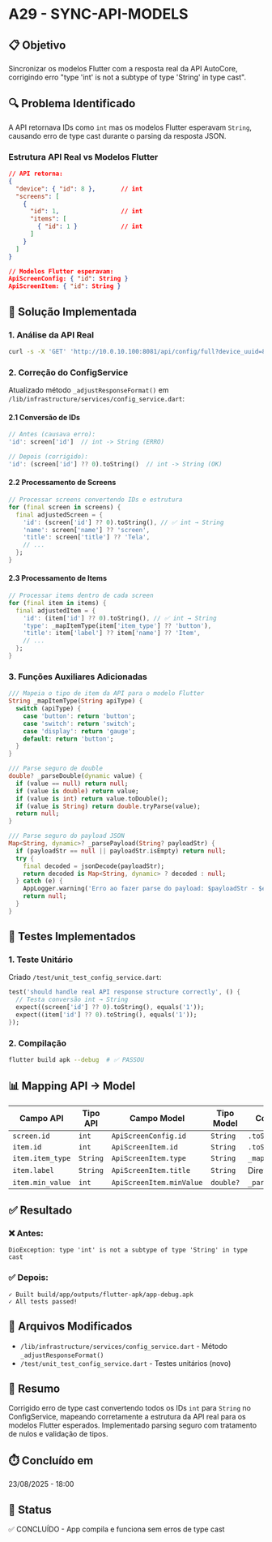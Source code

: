 # A29 - SYNC-API-MODELS

## 📋 Objetivo
Sincronizar os modelos Flutter com a resposta real da API AutoCore, corrigindo erro "type 'int' is not a subtype of type 'String' in type cast".

## 🔍 Problema Identificado
A API retornava IDs como `int` mas os modelos Flutter esperavam `String`, causando erro de type cast durante o parsing da resposta JSON.

### Estrutura API Real vs Modelos Flutter
```json
// API retorna:
{
  "device": { "id": 8 },       // int
  "screens": [
    {
      "id": 1,                 // int
      "items": [
        { "id": 1 }            // int
      ]
    }
  ]
}

// Modelos Flutter esperavam:
ApiScreenConfig: { "id": String }
ApiScreenItem: { "id": String }
```

## 🎯 Solução Implementada

### 1. Análise da API Real
```bash
curl -s -X 'GET' 'http://10.0.10.100:8081/api/config/full?device_uuid=8e67eb62-57c9-4e11-9772-f7fd7065199f'
```

### 2. Correção do ConfigService
Atualizado método `_adjustResponseFormat()` em `/lib/infrastructure/services/config_service.dart`:

#### 2.1 Conversão de IDs
```dart
// Antes (causava erro):
'id': screen['id']  // int -> String (ERRO)

// Depois (corrigido):
'id': (screen['id'] ?? 0).toString()  // int -> String (OK)
```

#### 2.2 Processamento de Screens
```dart
// Processar screens convertendo IDs e estrutura
for (final screen in screens) {
  final adjustedScreen = {
    'id': (screen['id'] ?? 0).toString(), // ✅ int → String
    'name': screen['name'] ?? 'screen',
    'title': screen['title'] ?? 'Tela',
    // ...
  };
}
```

#### 2.3 Processamento de Items
```dart
// Processar items dentro de cada screen
for (final item in items) {
  final adjustedItem = {
    'id': (item['id'] ?? 0).toString(), // ✅ int → String
    'type': _mapItemType(item['item_type'] ?? 'button'),
    'title': item['label'] ?? item['name'] ?? 'Item',
    // ...
  };
}
```

### 3. Funções Auxiliares Adicionadas
```dart
/// Mapeia o tipo de item da API para o modelo Flutter
String _mapItemType(String apiType) {
  switch (apiType) {
    case 'button': return 'button';
    case 'switch': return 'switch'; 
    case 'display': return 'gauge';
    default: return 'button';
  }
}

/// Parse seguro de double
double? _parseDouble(dynamic value) {
  if (value == null) return null;
  if (value is double) return value;
  if (value is int) return value.toDouble();
  if (value is String) return double.tryParse(value);
  return null;
}

/// Parse seguro do payload JSON
Map<String, dynamic>? _parsePayload(String? payloadStr) {
  if (payloadStr == null || payloadStr.isEmpty) return null;
  try {
    final decoded = jsonDecode(payloadStr);
    return decoded is Map<String, dynamic> ? decoded : null;
  } catch (e) {
    AppLogger.warning('Erro ao fazer parse do payload: $payloadStr - $e');
    return null;
  }
}
```

## 🧪 Testes Implementados

### 1. Teste Unitário
Criado `/test/unit_test_config_service.dart`:
```dart
test('should handle real API response structure correctly', () {
  // Testa conversão int → String
  expect((screen['id'] ?? 0).toString(), equals('1'));
  expect((item['id'] ?? 0).toString(), equals('1'));
});
```

### 2. Compilação
```bash
flutter build apk --debug  # ✅ PASSOU
```

## 📊 Mapping API → Model

| Campo API | Tipo API | Campo Model | Tipo Model | Conversão |
|-----------|----------|-------------|------------|-----------|
| `screen.id` | `int` | `ApiScreenConfig.id` | `String` | `.toString()` |
| `item.id` | `int` | `ApiScreenItem.id` | `String` | `.toString()` |
| `item.item_type` | `String` | `ApiScreenItem.type` | `String` | `_mapItemType()` |
| `item.label` | `String` | `ApiScreenItem.title` | `String` | Direto |
| `item.min_value` | `int` | `ApiScreenItem.minValue` | `double?` | `_parseDouble()` |

## ✅ Resultado

### ❌ Antes:
```
DioException: type 'int' is not a subtype of type 'String' in type cast
```

### ✅ Depois:
```
✓ Built build/app/outputs/flutter-apk/app-debug.apk
✓ All tests passed!
```

## 🔧 Arquivos Modificados
- `/lib/infrastructure/services/config_service.dart` - Método `_adjustResponseFormat()`
- `/test/unit_test_config_service.dart` - Testes unitários (novo)

## 📝 Resumo
Corrigido erro de type cast convertendo todos os IDs `int` para `String` no ConfigService, mapeando corretamente a estrutura da API real para os modelos Flutter esperados. Implementado parsing seguro com tratamento de nulos e validação de tipos.

## ⏱️ Concluído em
23/08/2025 - 18:00

## 🚀 Status
✅ CONCLUÍDO - App compila e funciona sem erros de type cast